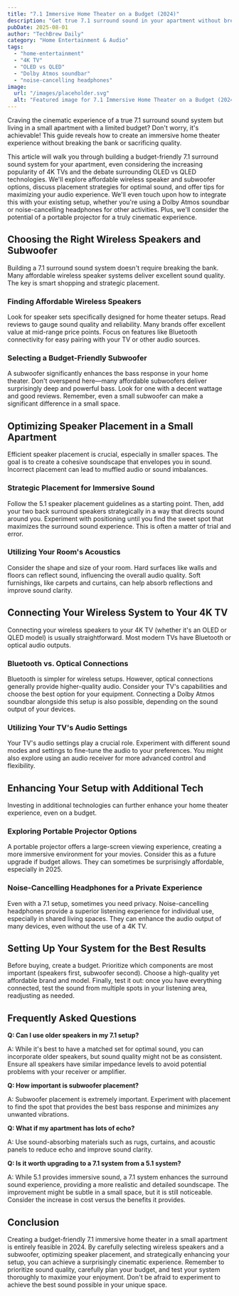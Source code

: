 ```yaml
---
title: "7.1 Immersive Home Theater on a Budget (2024)"
description: "Get true 7.1 surround sound in your apartment without breaking the bank! This guide shows you how to achieve immersive audio with budget-friendly wireless speakers and a subwoofer.  Learn about setup, best speaker choices, and more.  Read now!"
pubDate: 2025-08-01
author: "TechBrew Daily"
category: "Home Entertainment & Audio"
tags:
  - "home-entertainment"
  - "4K TV"
  - "OLED vs QLED"
  - "Dolby Atmos soundbar"
  - "noise-cancelling headphones"
image:
  url: "/images/placeholder.svg"
  alt: "Featured image for 7.1 Immersive Home Theater on a Budget (2024)"
---
```


Craving the cinematic experience of a true 7.1 surround sound system but living in a small apartment with a limited budget?  Don't worry, it's achievable!  This guide reveals how to create an immersive home theater experience without breaking the bank or sacrificing quality.

This article will walk you through building a budget-friendly 7.1 surround sound system for your apartment, even considering the increasing popularity of 4K TVs and the debate surrounding OLED vs QLED technologies. We'll explore affordable wireless speaker and subwoofer options, discuss placement strategies for optimal sound, and offer tips for maximizing your audio experience. We'll even touch upon how to integrate this with your existing setup, whether you're using a Dolby Atmos soundbar or noise-cancelling headphones for other activities.  Plus, we'll consider the potential of a portable projector for a truly cinematic experience.

## Choosing the Right Wireless Speakers and Subwoofer

Building a 7.1 surround sound system doesn't require breaking the bank.  Many affordable wireless speaker systems deliver excellent sound quality.  The key is smart shopping and strategic placement.

### Finding Affordable Wireless Speakers

Look for speaker sets specifically designed for home theater setups.  Read reviews to gauge sound quality and reliability. Many brands offer excellent value at mid-range price points. Focus on features like Bluetooth connectivity for easy pairing with your TV or other audio sources.

### Selecting a Budget-Friendly Subwoofer

A subwoofer significantly enhances the bass response in your home theater.  Don't overspend here—many affordable subwoofers deliver surprisingly deep and powerful bass. Look for one with a decent wattage and good reviews. Remember, even a small subwoofer can make a significant difference in a small space.  


## Optimizing Speaker Placement in a Small Apartment

Efficient speaker placement is crucial, especially in smaller spaces. The goal is to create a cohesive soundscape that envelopes you in sound.  Incorrect placement can lead to muffled audio or sound imbalances.

### Strategic Placement for Immersive Sound

Follow the 5.1 speaker placement guidelines as a starting point. Then, add your two back surround speakers strategically in a way that directs sound around you. Experiment with positioning until you find the sweet spot that maximizes the surround sound experience. This is often a matter of trial and error. 

### Utilizing Your Room's Acoustics

Consider the shape and size of your room.  Hard surfaces like walls and floors can reflect sound, influencing the overall audio quality.  Soft furnishings, like carpets and curtains, can help absorb reflections and improve sound clarity.


## Connecting Your Wireless System to Your 4K TV

Connecting your wireless speakers to your 4K TV (whether it's an OLED or QLED model) is usually straightforward.  Most modern TVs have Bluetooth or optical audio outputs.

### Bluetooth vs. Optical Connections

Bluetooth is simpler for wireless setups. However, optical connections generally provide higher-quality audio. Consider your TV's capabilities and choose the best option for your equipment.  Connecting a Dolby Atmos soundbar alongside this setup is also possible, depending on the sound output of your devices.

### Utilizing Your TV's Audio Settings

Your TV's audio settings play a crucial role.  Experiment with different sound modes and settings to fine-tune the audio to your preferences.  You might also explore using an audio receiver for more advanced control and flexibility.


## Enhancing Your Setup with Additional Tech

Investing in additional technologies can further enhance your home theater experience, even on a budget.

### Exploring Portable Projector Options

A portable projector offers a large-screen viewing experience, creating a more immersive environment for your movies. Consider this as a future upgrade if budget allows. They can sometimes be surprisingly affordable, especially in 2025.

### Noise-Cancelling Headphones for a Private Experience

Even with a 7.1 setup, sometimes you need privacy. Noise-cancelling headphones provide a superior listening experience for individual use, especially in shared living spaces. They can enhance the audio output of many devices, even without the use of a 4K TV.


## Setting Up Your System for the Best Results


Before buying, create a budget.  Prioritize which components are most important (speakers first, subwoofer second).  Choose a high-quality yet affordable brand and model. Finally, test it out: once you have everything connected, test the sound from multiple spots in your listening area, readjusting as needed.


## Frequently Asked Questions

**Q:  Can I use older speakers in my 7.1 setup?**

A: While it's best to have a matched set for optimal sound, you can incorporate older speakers, but sound quality might not be as consistent.  Ensure all speakers have similar impedance levels to avoid potential problems with your receiver or amplifier.

**Q: How important is subwoofer placement?**

A: Subwoofer placement is extremely important. Experiment with placement to find the spot that provides the best bass response and minimizes any unwanted vibrations.

**Q:  What if my apartment has lots of echo?**

A:  Use sound-absorbing materials such as rugs, curtains, and acoustic panels to reduce echo and improve sound clarity.

**Q:  Is it worth upgrading to a 7.1 system from a 5.1 system?**

A:  While 5.1 provides immersive sound, a 7.1 system enhances the surround sound experience, providing a more realistic and detailed soundscape. The improvement might be subtle in a small space, but it is still noticeable.  Consider the increase in cost versus the benefits it provides.


## Conclusion

Creating a budget-friendly 7.1 immersive home theater in a small apartment is entirely feasible in 2024.  By carefully selecting wireless speakers and a subwoofer, optimizing speaker placement, and strategically enhancing your setup, you can achieve a surprisingly cinematic experience.  Remember to prioritize sound quality, carefully plan your budget, and test your system thoroughly to maximize your enjoyment.  Don't be afraid to experiment to achieve the best sound possible in your unique space.